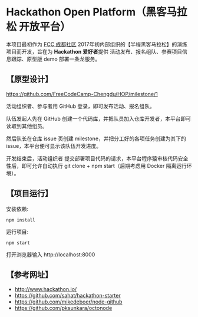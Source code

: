 # Hackathon Open Platform（黑客马拉松 开放平台）

本项目最初作为 [FCC 成都社区](https://freecodecamp-chengdu.github.io) 2017年初内部组织的【半程黑客马拉松】的演练项目而开发，旨在为 **Hackathon 爱好者**提供 活动发布、报名组队、参赛项目信息跟踪、原型版 demo 部署一条龙服务。



## 【原型设计】

https://github.com/FreeCodeCamp-Chengdu/HOP/milestone/1

活动组织者、参与者用 GitHub 登录，即可发布活动、报名组队。

队伍发起人先在 GitHub 创建一个代码库，并把队员加入仓库开发者，本平台即可读取到其他组员。

然后队长在仓库 issue 页创建 milestone，并把分工好的各项任务创建为其下的 issue，本平台便可显示该队伍开发进度。

开发结束后，活动组织者 提交部署项目代码的请求，本平台程序猿审核代码安全性后，即可允许自动执行 git clone + npm start（后期考虑用 Docker 隔离运行环境）。

## 【项目运行】

安装依赖:

```
npm install
```

运行项目:

```
npm start
```

打开浏览器输入 http://localhost:8000

## 【参考网址】

 - http://www.hackathon.io/
 - https://github.com/sahat/hackathon-starter
 - https://github.com/mikedeboer/node-github
 - https://github.com/pksunkara/octonode
 
 

